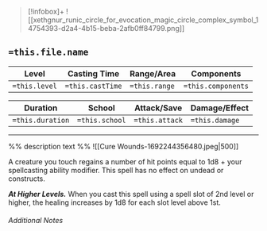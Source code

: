 
> [!infobox]+
> ![[xethgnur_runic_circle_for_evocation_magic_circle_complex_symbol_14754393-d2a4-4b15-beba-2afb0ff84799.png]]
## `=this.file.name`
Level|Casting Time|Range/Area|Components
---|---|---|---|
`=this.level`|`=this.castTime`|`=this.range`|`=this.components`|

Duration|School|Attack/Save|Damage/Effect|
---|---|---|---|
`=this.duration`|`=this.school`|`=this.attack`|`=this.damage`|
___
%% description text %%
![[Cure Wounds-1692244356480.jpeg|500]]

A creature you touch regains a number of hit points equal to 1d8 + your spellcasting ability modifier. This spell has no effect on undead or constructs.

_**At Higher Levels.**_ When you cast this spell using a spell slot of 2nd level or higher, the healing increases by 1d8 for each slot level above 1st.
###### Additional Notes